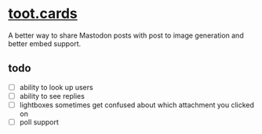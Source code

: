 # [toot.cards](https://toot.cards)

A better way to share Mastodon posts with post to image generation and better embed support.


## todo

- [ ] ability to look up users
- [ ] ability to see replies
- [ ] lightboxes sometimes get confused about which attachment you clicked on
- [ ] poll support
